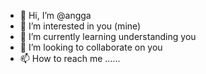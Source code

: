 - 👋 Hi, I’m @angga
- 👀 I’m interested in you (mine) 
- 🌱 I’m currently learning understanding you
- 💞️ I’m looking to collaborate on you 
- 📫 How to reach me ......

<!---
Udwi12345/Udwi12345 is a ✨ special ✨ repository because its `README.md` (this file) appears on your GitHub profile.
You can click the Preview link to take a look at your changes.
--->
